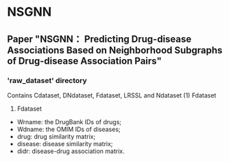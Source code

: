 # NSGNN
## Paper "NSGNN： Predicting Drug-disease Associations Based on Neighborhood Subgraphs of Drug-disease Association Pairs"

### 'raw_dataset' directory
Contains Cdataset, DNdataset, Fdataset, LRSSL and Ndataset
(1) Fdataset
1. Fdataset
* Wrname: the DrugBank IDs of drugs;
* Wdname: the OMIM IDs of diseases;
* drug: drug similarity matrix;
* disease: disease similarity matrix;
* didr: disease-drug association matrix.


